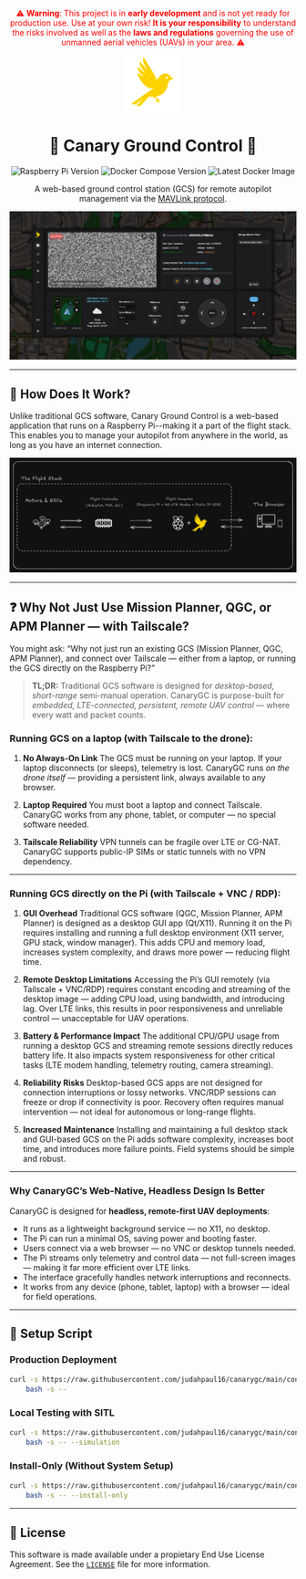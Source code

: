 <div align="center">

<span style="color: red;">⚠️ **Warning**: This project is in **early development** and is not yet ready for production use. Use at your own risk! **It is your responsibility** to understand the risks involved as well as the **laws and regulations** governing the use of unmanned aerial vehicles (UAVs) in your area. ⚠️</span>

<img src="compose/svelte-kit/static/logo.png" alt="Canary Ground Control Logo" width="100"/>

# 🚁 Canary Ground Control 📡

![Raspberry Pi Version](https://img.shields.io/badge/Raspberry_Pi-Zero%20%2F%204B-red?style=flat-square&logo=raspberry-pi)
![Docker Compose Version](https://img.shields.io/badge/Docker%20Compose-v2.27.1-blue?style=flat-square&logo=docker)
![Latest Docker Image](https://img.shields.io/docker/v/judahpaul/canarygc)

A web-based ground control station (GCS) for remote autopilot management via the [MAVLink protocol](https://en.wikipedia.org/wiki/MAVLink).

<img src="screenshots/dashboard.png" alt="Illustration" width="auto"/>

</div>

---

## 🤔 How Does It Work?

Unlike traditional GCS software, Canary Ground Control is a web-based application that runs on a Raspberry Pi--making it a part of the flight stack. This enables you to manage your autopilot from anywhere in the world, as long as you have an internet connection.

![Diagram](screenshots/diagram.png)

--- 

## ❓ Why Not Just Use Mission Planner, QGC, or APM Planner — with Tailscale?

You might ask:
“Why not just run an existing GCS (Mission Planner, QGC, APM Planner), and connect over Tailscale — either from a laptop, or running the GCS directly on the Raspberry Pi?”

> **TL;DR:**
> Traditional GCS software is designed for *desktop-based, short-range* semi-manual operation.
> CanaryGC is purpose-built for *embedded, LTE-connected, persistent, remote UAV control* — where every watt and packet counts.

### Running GCS on a laptop (with Tailscale to the drone):

1. **No Always-On Link**
   The GCS must be running on your laptop. If your laptop disconnects (or sleeps), telemetry is lost.
   CanaryGC runs *on the drone itself* — providing a persistent link, always available to any browser.

2. **Laptop Required**
   You must boot a laptop and connect Tailscale. CanaryGC works from any phone, tablet, or computer — no special software needed.

3. **Tailscale Reliability**
   VPN tunnels can be fragile over LTE or CG-NAT. CanaryGC supports public-IP SIMs or static tunnels with no VPN dependency.

--- 

### Running GCS **directly on the Pi** (with Tailscale + VNC / RDP):

1. **GUI Overhead**
   Traditional GCS software (QGC, Mission Planner, APM Planner) is designed as a desktop GUI app (Qt/X11). Running it on the Pi requires installing and running a full desktop environment (X11 server, GPU stack, window manager). This adds CPU and memory load, increases system complexity, and draws more power — reducing flight time.

2. **Remote Desktop Limitations**
   Accessing the Pi’s GUI remotely (via Tailscale + VNC/RDP) requires constant encoding and streaming of the desktop image — adding CPU load, using bandwidth, and introducing lag. Over LTE links, this results in poor responsiveness and unreliable control — unacceptable for UAV operations.

3. **Battery & Performance Impact**
   The additional CPU/GPU usage from running a desktop GCS and streaming remote sessions directly reduces battery life. It also impacts system responsiveness for other critical tasks (LTE modem handling, telemetry routing, camera streaming).

4. **Reliability Risks**
   Desktop-based GCS apps are not designed for connection interruptions or lossy networks. VNC/RDP sessions can freeze or drop if connectivity is poor. Recovery often requires manual intervention — not ideal for autonomous or long-range flights.

5. **Increased Maintenance**
   Installing and maintaining a full desktop stack and GUI-based GCS on the Pi adds software complexity, increases boot time, and introduces more failure points. Field systems should be simple and robust.

--- 

### Why CanaryGC’s Web-Native, Headless Design Is Better

CanaryGC is designed for **headless, remote-first UAV deployments**:

* It runs as a lightweight background service — no X11, no desktop.
* The Pi can run a minimal OS, saving power and booting faster.
* Users connect via a web browser — no VNC or desktop tunnels needed.
* The Pi streams only telemetry and control data — not full-screen images — making it far more efficient over LTE links.
* The interface gracefully handles network interruptions and reconnects.
* It works from any device (phone, tablet, laptop) with a browser — ideal for field operations.

--- 

## 🐚 Setup Script

### Production Deployment
```bash
curl -s https://raw.githubusercontent.com/judahpaul16/canarygc/main/contrib/setup.sh | \
    bash -s --
```

### Local Testing with SITL
```bash
curl -s https://raw.githubusercontent.com/judahpaul16/canarygc/main/contrib/setup.sh | \
    bash -s -- --simulation
```

### Install-Only (Without System Setup)
```bash
curl -s https://raw.githubusercontent.com/judahpaul16/canarygc/main/contrib/setup.sh | \
    bash -s -- --install-only
```

---

## 📜 License
This software is made available under a propietary End Use License Agreement. See the [`LICENSE`](LICENSE.md) file for more information.
